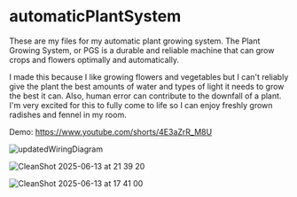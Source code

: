 # automaticPlantSystem

These are my files for my automatic plant growing system. The Plant Growing System, or PGS is a durable and reliable machine that can grow crops and flowers optimally and automatically.

I made this because I like growing flowers and vegetables but I can't reliably give the plant the best amounts of water and types of light it needs to grow the best it can. Also, human error can contribute to the downfall of a plant. I'm very excited for this to fully come to life so I can enjoy freshly grown radishes and fennel in my room.

Demo: https://www.youtube.com/shorts/4E3aZrR_M8U


![updatedWiringDiagram](https://github.com/user-attachments/assets/da496693-fd77-44df-82b6-8cd20954bd9d)

![CleanShot 2025-06-13 at 21 39 20](https://github.com/user-attachments/assets/5542a1c4-35dc-4f47-8aa9-12cb46245b85)



![CleanShot 2025-06-13 at 17 41 00](https://github.com/user-attachments/assets/b79ae011-1c86-428e-8f97-b043410573da)


